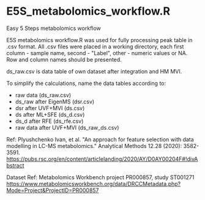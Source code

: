 # E5S_metabolomics_workflow.R
Easy 5 Steps metabolomics workflow

E5S metabolomics workflow.R was used for fully processing peak table in .csv format. All .csv files were placed in a working directory, each first column - sample name, second - "Label", other - numeric values or NA. Row and column names should be presented.

ds_raw.csv is data table of own dataset after integration and HM MVI.

To simplify the calculations, name the data tables according to:
- raw data (ds_raw.csv)
- ds_raw after EigenMS (dsr.csv)
- dsr after UVF+MVI (ds.csv)
- ds after ML+SFE (ds_d.csv)
- ds_d after RFE (ds_rfe.csv)
- raw data after UVF+MVI (ds_raw_ds.csv)

Ref:
Plyushchenko Ivan, et al. "An approach for feature selection with data modelling in LC-MS metabolomics." Analytical Methods 12.28 (2020): 3582-3591.
https://pubs.rsc.org/en/content/articlelanding/2020/AY/D0AY00204F#!divAbstract 

Dataset Ref:
Metabolomics Workbench project PR000857, study ST001271
https://www.metabolomicsworkbench.org/data/DRCCMetadata.php?Mode=Project&ProjectID=PR000857 
